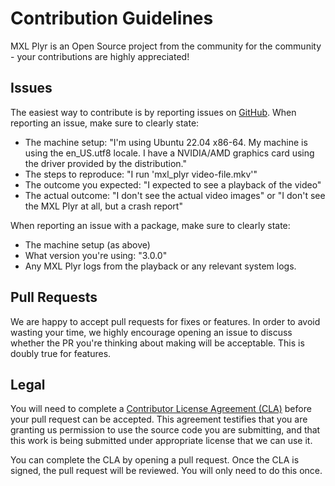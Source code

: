 # Contribution Guidelines

MXL Plyr is an Open Source project from the community for the community - your contributions are highly appreciated!

## Issues

The easiest way to contribute is by reporting issues on [GitHub](https://github.com/x-software-com/mxl-plyr). When reporting an issue, make sure to clearly state:

- The machine setup: "I'm using Ubuntu 22.04 x86-64. My machine is using the en_US.utf8 locale. I have a NVIDIA/AMD graphics card using the driver provided by the distribution."
- The steps to reproduce: "I run 'mxl_plyr video-file.mkv'"
- The outcome you expected: "I expected to see a playback of the video"
- The actual outcome: "I don't see the actual video images" or "I don't see the MXL Plyr at all, but a crash report"

When reporting an issue with a package, make sure to clearly state:

- The machine setup (as above)
- What version you're using: "3.0.0"
- Any MXL Plyr logs from the playback or any relevant system logs.

## Pull Requests

We are happy to accept pull requests for fixes or features. In order to avoid wasting your time, we highly encourage opening an issue to discuss whether the PR you're thinking about making will be acceptable. This is doubly true for features.

## Legal

You will need to complete a [Contributor License Agreement (CLA)](https://cla-assistant.io/x-software-com/mxl-plyr) before your pull request can be accepted. This agreement testifies that you are granting us permission to use the source code you are submitting, and that this work is being submitted under appropriate license that we can use it.

You can complete the CLA by opening a pull request. Once the CLA is signed, the pull request will be reviewed. You will only need to do this once.
